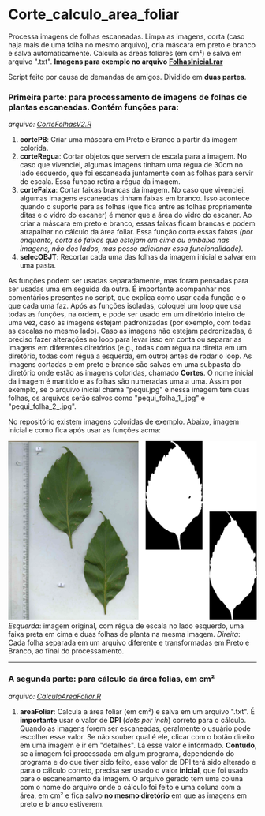 # Corte_calculo_area_foliar
Processa imagens de folhas escaneadas. Limpa as imagens, corta (caso haja mais de uma folha no mesmo arquivo), cria máscara em preto e branco e salva automaticamente. Calcula as áreas foliares (em cm²) e salva em arquivo ".txt". 
**Imagens para exemplo no arquivo <a href="https://github.com/ThiagoRBM/Corte_calculo_area_foliar/blob/main/FolhasInicial.rar">FolhasInicial.rar</a>**

Script feito por causa de demandas de amigos. Dividido em **duas partes**.

### Primeira parte: para processamento de imagens de folhas de plantas escaneadas. Contém funções para:
*arquivo: <a href="https://github.com/ThiagoRBM/Corte_calculo_area_foliar/blob/main/CorteFolhasV2.R">CorteFolhasV2.R</a>*


1. **cortePB**: Criar uma máscara em Preto e Branco a partir da imagem colorida.
2. **corteRegua**: Cortar objetos que servem de escala para a imagem. No caso que vivenciei, algumas imagens tinham uma régua de 30cm no lado esquerdo, que foi escaneada juntamente com as folhas para servir de escala. Essa funcao retira a régua da imagem.
3. **corteFaixa**: Cortar faixas brancas da imagem. No caso que vivenciei, algumas imagens escaneadas tinham faixas em branco. Isso acontece quando o suporte para as folhas (que fica entre as folhas propriamente ditas e o vidro do escaner) é menor que a área do vidro do escaner. Ao criar a máscara em preto e branco, essas faixas ficam brancas e podem atrapalhar no cálculo da área foliar. Essa função corta essas faixas *(por enquanto, corta só faixas que estejam em cima ou embaixo nas imagens, não dos lados, mas posso adicionar essa funcionalidade)*.
4. **selecOBJT**: Recortar cada uma das folhas da imagem inicial e salvar em uma pasta.

As funções podem ser usadas separadamente, mas foram pensadas para ser usadas uma em seguida da outra. É importante acompanhar nos comentários presentes no script, que explica como usar cada função e o que cada uma faz.
Após as funções isoladas, coloquei um loop que usa todas as funções, na ordem, e pode ser usado em um diretório inteiro de uma vez, caso as imagens estejam padronizadas (por exemplo, com todas as escalas no mesmo lado). Caso as imagens não estejam padronizadas, é preciso fazer alterações no loop para levar isso em conta ou separar as imagens em diferentes diretórios (e.g., todas com régua na direita em um diretório, todas com régua a esquerda, em outro) antes de rodar o loop.
As imagens cortadas e em preto e branco são salvas em uma subpasta do diretório onde estão as imagens coloridas, chamado **Cortes**. O nome inicial da imagem é mantido e as folhas são numeradas uma a uma. Assim por exemplo, se o arquivo inicial chama "pequi.jpg" e nessa imagem tem duas folhas, os arquivos serão salvos como "pequi_folha_1_.jpg" e "pequi_folha_2_.jpg". 

No repositório existem imagens coloridas de exemplo. Abaixo, imagem inicial e como fica após usar as funções acma:

![My Image](Exemplo.png)
*Esquerda*: imagem original, com régua de escala no lado esquerdo, uma faixa preta em cima e duas folhas de planta na mesma imagem. *Direita*: Cada folha separada em um arquivo diferente e transformadas em Preto e Branco, ao final do processamento.

---

### A segunda parte: para cálculo da área folias, em cm²
*arquivo: <a href="https://github.com/ThiagoRBM/Corte_calculo_area_foliar/blob/main/CalculoAreaFoliar.R">CalculoAreaFoliar.R</a>*

1. **areaFoliar**: Calcula a área foliar (em cm²) e salva em um arquivo ".txt". É **importante** usar o valor de **DPI** (*dots per inch*) correto para o cálculo. Quando as imagens forem ser escaneadas, geralmente o usuário pode escolher esse valor. Se não souber qual é ele, clicar com o botão direito em uma imagem e ir em "detalhes". Lá esse valor é informado. **Contudo**, se a imagem foi processada em algum programa, dependendo do programa e do que tiver sido feito, esse valor de DPI terá sido alterado e para o cálculo correto, precisa ser usado o valor **inicial**, que foi usado para o escaneamento da imagem. O arquivo gerado tem uma coluna com o nome do arquivo onde o cálculo foi feito e uma coluna com a área, em cm² e fica salvo **no mesmo diretório** em que as imagens em preto e branco estiverem.

